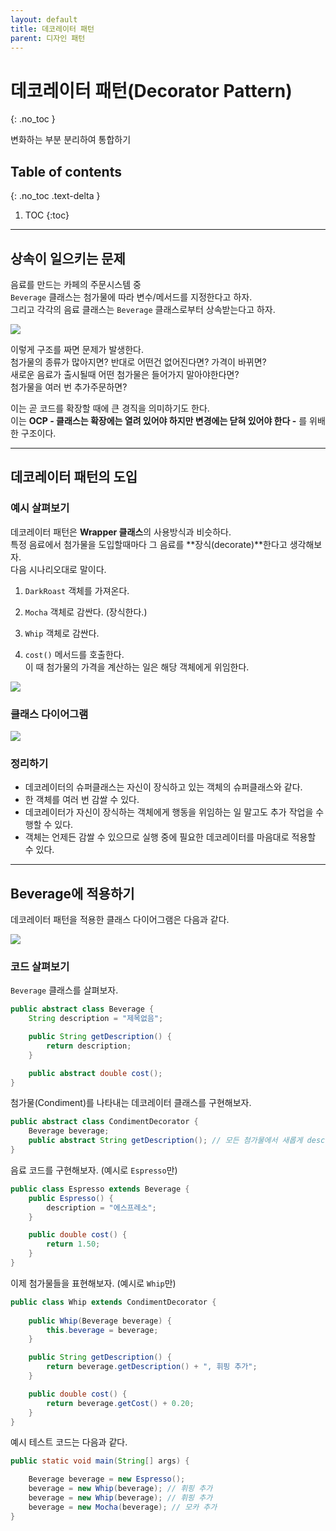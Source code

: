 ```yaml
---
layout: default
title: 데코레이터 패턴
parent: 디자인 패턴
---
```


# 데코레이터 패턴(Decorator Pattern)
{: .no_toc }

변화하는 부분 분리하여 통합하기

## Table of contents
{: .no_toc .text-delta }

1. TOC
{:toc}

---

## 상속이 일으키는 문제

음료를 만드는 카페의 주문시스템 중  
```Beverage``` 클래스는 첨가물에 따라 변수/메서드를 지정한다고 하자.  
그리고 각각의 음료 클래스는 ```Beverage``` 클래스로부터 상속받는다고 하자.  

![](inheritance.svg)  

이렇게 구조를 짜면 문제가 발생한다.  
첨가물의 종류가 많아지면? 반대로 어떤건 없어진다면? 가격이 바뀌면?  
새로운 음료가 출시될때 어떤 첨가물은 들어가지 말아야한다면?  
첨가물을 여러 번 추가주문하면?  

이는 곧 코드를 확장할 때에 큰 경직을 의미하기도 한다.  
이는 **OCP - 클래스는 확장에는 열려 있어야 하지만 변경에는 닫혀 있어야 한다 -** 를 위배한 구조이다.

---

## 데코레이터 패턴의 도입

### 예시 살펴보기

데코레이터 패턴은 **Wrapper 클래스**의 사용방식과 비슷하다.  
특정 음료에서 첨가물을 도입할때마다 그 음료를 **장식(decorate)**한다고 생각해보자.  
다음 시나리오대로 말이다.  

1. ```DarkRoast``` 객체를 가져온다.

2. ```Mocha``` 객체로 감싼다. (장식한다.)

3. ```Whip``` 객체로 감싼다.

4. ```cost()``` 메서드를 호출한다.  
이 때 첨가물의 가격을 계산하는 일은 해당 객체에게 위임한다.  

![](decorator.svg)  

### 클래스 다이어그램

![](decoratorPattern.svg)  

### 정리하기

- 데코레이터의 슈퍼클래스는 자신이 장식하고 있는 객체의 슈퍼클래스와 같다.
- 한 객체를 여러 번 감쌀 수 있다.
- 데코레이터가 자신이 장식하는 객체에게 행동을 위임하는 일 말고도 추가 작업을 수행할 수 있다.
- 객체는 언제든 감쌀 수 있으므로 실행 중에 필요한 데코레이터를 마음대로 적용할 수 있다.

---

## Beverage에 적용하기

데코레이터 패턴을 적용한 클래스 다이어그램은 다음과 같다.  

![](beverage2.svg)

### 코드 살펴보기

```Beverage``` 클래스를 살펴보자.
```java
public abstract class Beverage {
    String description = "제목없음";

    public String getDescription() {
        return description;
    }

    public abstract double cost();
}
```

첨가물(Condiment)를 나타내는 데코레이터 클래스를 구현해보자.
```java
public abstract class CondimentDecorator {
    Beverage beverage;
    public abstract String getDescription(); // 모든 첨가물에서 새롭게 description을 만들 계획이다.
}
```

음료 코드를 구현해보자. (예시로 ```Espresso```만)
```java
public class Espresso extends Beverage {
    public Espresso() {
        description = "에스프레소";
    }

    public double cost() {
        return 1.50;
    }
}
```

이제 첨가물들을 표현해보자. (예시로 ```Whip```만)
```java
public class Whip extends CondimentDecorator {
    
    public Whip(Beverage beverage) {
        this.beverage = beverage;
    }

    public String getDescription() {
        return beverage.getDescription() + ", 휘핑 추가";
    }

    public double cost() {
        return beverage.getCost() + 0.20;
    }
}
```

예시 테스트 코드는 다음과 같다.
```java
public static void main(String[] args) {

    Beverage beverage = new Espresso();
    beverage = new Whip(beverage); // 휘핑 추가
    beverage = new Whip(beverage); // 휘핑 추가
    beverage = new Mocha(beverage); // 모카 추가
}
```